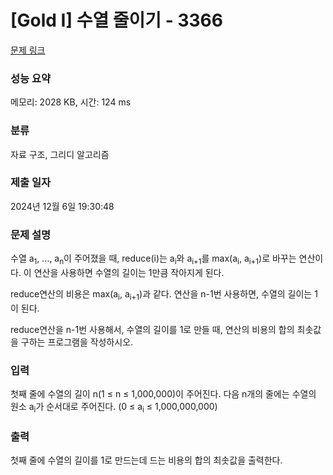 # [Gold I] 수열 줄이기 - 3366 

[문제 링크](https://www.acmicpc.net/problem/3366) 

### 성능 요약

메모리: 2028 KB, 시간: 124 ms

### 분류

자료 구조, 그리디 알고리즘

### 제출 일자

2024년 12월 6일 19:30:48

### 문제 설명

<p>
	수열 a<sub>1</sub>, ..., a<sub>n</sub>이 주어졌을 때, reduce(i)는 a<sub>i</sub>와 a<sub>i+1</sub>를 max(a<sub>i</sub>, a<sub>i+1</sub>)로 바꾸는 연산이다. 이 연산을 사용하면 수열의 길이는 1만큼 작아지게 된다.</p>

<p>
	reduce연산의 비용은 max(a<sub>i</sub>, a<sub>i+1</sub>)과 같다. 연산을 n-1번 사용하면, 수열의 길이는 1이 된다.</p>

<p>
	reduce연산을 n-1번 사용해서, 수열의 길이를 1로 만들 때, 연산의 비용의 합의 최솟값을 구하는 프로그램을 작성하시오.</p>

### 입력 

 <p>
	첫째 줄에 수열의 길이 n(1 ≤ n ≤ 1,000,000)이 주어진다. 다음 n개의 줄에는 수열의 원소 a<sub>i</sub>가 순서대로 주어진다. (0 ≤ a<sub>i</sub> ≤ 1,000,000,000)</p>

### 출력 

 <p>
	첫째 줄에 수열의 길이를 1로 만드는데 드는 비용의 합의 최솟값을 출력한다.</p>

